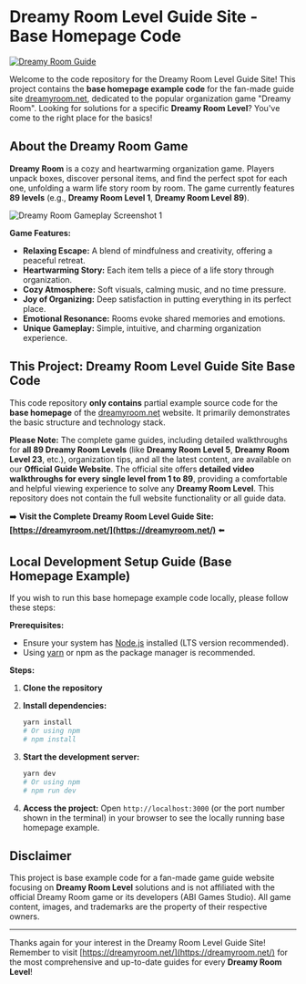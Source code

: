 # Dreamy Room Level Guide Site - Base Homepage Code

[![Dreamy Room Guide](https://img.shields.io/badge/Guide%20Site-dreamyroom.net-blue)](https://dreamyroom.net/)

Welcome to the code repository for the Dreamy Room Level Guide Site! This project contains the **base homepage example code** for the fan-made guide site [dreamyroom.net](https://dreamyroom.net/), dedicated to the popular organization game "Dreamy Room". Looking for solutions for a specific **Dreamy Room Level**? You've come to the right place for the basics!

## About the Dreamy Room Game

**Dreamy Room** is a cozy and heartwarming organization game. Players unpack boxes, discover personal items, and find the perfect spot for each one, unfolding a warm life story room by room. The game currently features **89 levels** (e.g., **Dreamy Room Level 1**, **Dreamy Room Level 89**).

![Dreamy Room Gameplay Screenshot 1](https://dreamyroom.net/images/screenshot/screenshot-1.png)

**Game Features:**

- **Relaxing Escape:** A blend of mindfulness and creativity, offering a peaceful retreat.
- **Heartwarming Story:** Each item tells a piece of a life story through organization.
- **Cozy Atmosphere:** Soft visuals, calming music, and no time pressure.
- **Joy of Organizing:** Deep satisfaction in putting everything in its perfect place.
- **Emotional Resonance:** Rooms evoke shared memories and emotions.
- **Unique Gameplay:** Simple, intuitive, and charming organization experience.

## This Project: Dreamy Room Level Guide Site Base Code

This code repository **only contains** partial example source code for the **base homepage** of the [dreamyroom.net](https://dreamyroom.net/) website. It primarily demonstrates the basic structure and technology stack.

**Please Note:** The complete game guides, including detailed walkthroughs for **all 89 Dreamy Room Levels** (like **Dreamy Room Level 5**, **Dreamy Room Level 23**, etc.), organization tips, and all the latest content, are available on our **Official Guide Website**. The official site offers **detailed video walkthroughs for every single level from 1 to 89**, providing a comfortable and helpful viewing experience to solve any **Dreamy Room Level**. This repository does not contain the full website functionality or all guide data.

➡️ **Visit the Complete Dreamy Room Level Guide Site: [https://dreamyroom.net/](https://dreamyroom.net/)** ⬅️

## Local Development Setup Guide (Base Homepage Example)

If you wish to run this base homepage example code locally, please follow these steps:

**Prerequisites:**

- Ensure your system has [Node.js](https://nodejs.org/) installed (LTS version recommended).
- Using [yarn](https://yarnpkg.com/) or npm as the package manager is recommended.

**Steps:**

1.  **Clone the repository**

2.  **Install dependencies:**

    ```bash
    yarn install
    # Or using npm
    # npm install
    ```

3.  **Start the development server:**

    ```bash
    yarn dev
    # Or using npm
    # npm run dev
    ```

4.  **Access the project:**
    Open `http://localhost:3000` (or the port number shown in the terminal) in your browser to see the locally running base homepage example.

## Disclaimer

This project is base example code for a fan-made game guide website focusing on **Dreamy Room Level** solutions and is not affiliated with the official Dreamy Room game or its developers (ABI Games Studio). All game content, images, and trademarks are the property of their respective owners.

---

Thanks again for your interest in the Dreamy Room Level Guide Site! Remember to visit [https://dreamyroom.net/](https://dreamyroom.net/) for the most comprehensive and up-to-date guides for every **Dreamy Room Level**!
